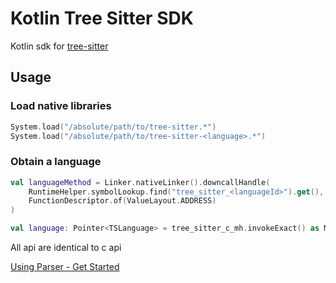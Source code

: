 # Kotlin Tree Sitter SDK

Kotlin sdk for [tree-sitter](https://tree-sitter.github.io/tree-sitter/)

## Usage

### Load native libraries

```kotlin
System.load("/absolute/path/to/tree-sitter.*")
System.load("/absolute/path/to/tree-sitter-<language>.*")
```

### Obtain a language

```kotlin
val languageMethod = Linker.nativeLinker().downcallHandle(
    RuntimeHelper.symbolLookup.find("tree_sitter_<languageId>").get(),
    FunctionDescriptor.of(ValueLayout.ADDRESS)
)

val language: Pointer<TSLanguage> = tree_sitter_c_mh.invokeExact() as MemorySegment
```

All api are identical to c api

[Using Parser - Get Started](https://tree-sitter.github.io/tree-sitter/using-parsers)